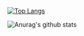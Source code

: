 <!-- 
  ### Hi there 🥳
  ### Thanks for coming !
  <table>
    <tr>
      <td>You are visitor 👀</td>
      <td><img src="https://profile-counter.glitch.me/lsk4f5/count.svg" alt="" /></td>
    </tr>
  </table>
-->

[![Top Langs](https://github-readme-stats.vercel.app/api/top-langs/?username=miserii&layout=compact)](https://github.com/miserii/github-readme-stats)

![Anurag's github stats](https://github-readme-stats.vercel.app/api?username=anuraghazra&show_icons=true&theme=radical)
